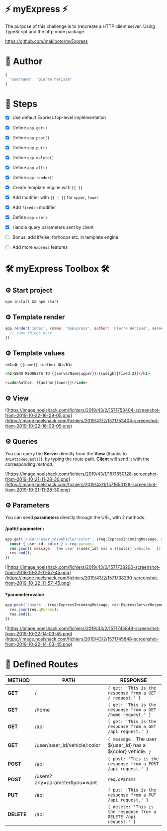 # ⚡️ myExpress ⚡️
The purpose of this challenge is to (re)create a HTTP client server. Using TypeScript and the http node package

https://github.com/makiboto/myExpress


# 🔋 Author
```js
{
  "username": "pierre hérissé"
}
```

# 🔧 Steps 

  - [X] Use default Express top-level implementation 
  - [X] Define `app.get()`
  - [X] Define `app.post()`
  - [X] Define `app.put()`
  - [X] Define `app.delete()`
  - [X] Define `app.all()`
  - [X] Define `app.render()`
  - [X] Create template engine with `{{ }}`
  - [X] Add modifier with `{{ | }}` for `upper`, `lower`
  - [X] Add `fixed:n` modifier
  - [X] Define `app.use()`
  - [X] Handle query parameters sent by client
  - [ ] Bonus: add if/else, for/loops etc. in template engine
  - [ ] Add more `express` features
    

#  🛠 myExpress Toolbox 🛠

## ⚙️ Start project

```console
npm install && npm start
```


## ⚙️ Template render

```js
app.render('index', {name: 'myExpress', author: 'Pierre Hérissé', serverName: 'myExpress'}, (err, html) => {
  // some things here
})  
```

## ⚙️ Template values
```html
<h1>🛠 {{name}} toolbox 🛠</h1>
```

```html
<h2>SEND REQUESTS TO {{serverName|upper}}:{{weight|fixed:2}}</h2>
```

```html
<code>Author: {{author|lower}}</code>
```

## ⚙️ View

![https://image.noelshack.com/fichiers/2019/43/2/1571753404-screenshot-from-2019-10-22-16-09-05.png](https://image.noelshack.com/fichiers/2019/43/2/1571753404-screenshot-from-2019-10-22-16-09-05.png)


## ⚙️ Queries

You can query the **Server** directly from the **View** (thanks to `XMLHttpRequest()`), by typing the route path. **Client** will send it with the corresponding *method*.

![https://image.noelshack.com/fichiers/2019/43/1/1571650128-screenshot-from-2019-10-21-11-28-30.png](https://image.noelshack.com/fichiers/2019/43/1/1571650128-screenshot-from-2019-10-21-11-28-30.png)


## ⚙️ Parameters

You can send **parameters** directly through the URL, with 2 methods :

#### /path/:parameter :

```js
app.get('/user/:user_id/vehicle/:color', (req:ExpressIncomingMessage, res:ExpressServerResponse) => {
  const { user_id, color } = req.params;
  res.json({ message: `The user ${user_id} has a ${color} vehicle.` });
  res.end();
})
```

![https://image.noelshack.com/fichiers/2019/43/2/1571738290-screenshot-from-2019-10-22-11-57-45.png](https://image.noelshack.com/fichiers/2019/43/2/1571738290-screenshot-from-2019-10-22-11-57-45.png)

#### ?parameter=value

```js
app.post('/users', (req:ExpressIncomingMessage, res:ExpressServerResponse) => {
  res.json(req.qParams);
  res.end();
})
```

![https://image.noelshack.com/fichiers/2019/43/2/1571745848-screenshot-from-2019-10-22-14-03-45.png](https://image.noelshack.com/fichiers/2019/43/2/1571745848-screenshot-from-2019-10-22-14-03-45.png)


# 📡 Defined Routes

| **METHOD** | **PATH** | **RESPONSE** |
|------------|----------|--------------|
| **GET** | / | `{ get: 'This is the response from a GET / request.' }` |
| **GET** | /home | `{ get: 'This is the response from a GET /home request.' }` |
| **GET** | /api | `{ get: 'This is the response from a GET /api request.' }` |
| **GET** | /user/:user_id/vehicle/:color | `{ message: `The user ${user_id} has a ${color} vehicle.` }` |
| **POST** | /api | `{ post: 'This is the response from a POST /api request.' }` |
| **POST** | /users?any=parameter&you=want | `req.qParams` |
| **PUT** | /api | `{ put: 'This is the response from a PUT /api request.' }` |
| **DELETE** | /api | `{ delete: 'This is the response from a DELETE /api request.' }` |

